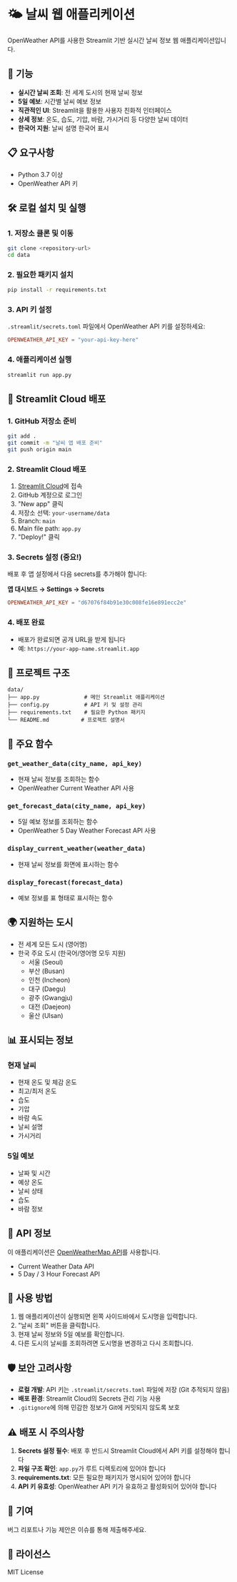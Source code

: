 # 🌤️ 날씨 웹 애플리케이션

OpenWeather API를 사용한 Streamlit 기반 실시간 날씨 정보 웹 애플리케이션입니다.

## 🚀 기능

- **실시간 날씨 조회**: 전 세계 도시의 현재 날씨 정보
- **5일 예보**: 시간별 날씨 예보 정보
- **직관적인 UI**: Streamlit을 활용한 사용자 친화적 인터페이스
- **상세 정보**: 온도, 습도, 기압, 바람, 가시거리 등 다양한 날씨 데이터
- **한국어 지원**: 날씨 설명 한국어 표시

## 📋 요구사항

- Python 3.7 이상
- OpenWeather API 키

## 🛠️ 로컬 설치 및 실행

### 1. 저장소 클론 및 이동
```bash
git clone <repository-url>
cd data
```

### 2. 필요한 패키지 설치
```bash
pip install -r requirements.txt
```

### 3. API 키 설정
`.streamlit/secrets.toml` 파일에서 OpenWeather API 키를 설정하세요:
```toml
OPENWEATHER_API_KEY = "your-api-key-here"
```

### 4. 애플리케이션 실행
```bash
streamlit run app.py
```

## 🚀 Streamlit Cloud 배포

### 1. GitHub 저장소 준비
```bash
git add .
git commit -m "날씨 앱 배포 준비"
git push origin main
```

### 2. Streamlit Cloud 배포
1. [Streamlit Cloud](https://share.streamlit.io/)에 접속
2. GitHub 계정으로 로그인
3. "New app" 클릭
4. 저장소 선택: `your-username/data`
5. Branch: `main`
6. Main file path: `app.py`
7. "Deploy!" 클릭

### 3. Secrets 설정 (중요!)
배포 후 앱 설정에서 다음 secrets를 추가해야 합니다:

**앱 대시보드 → Settings → Secrets**
```toml
OPENWEATHER_API_KEY = "d67076f84b91e30c008fe16e891ecc2e"
```

### 4. 배포 완료
- 배포가 완료되면 공개 URL을 받게 됩니다
- 예: `https://your-app-name.streamlit.app`

## 📁 프로젝트 구조

```
data/
├── app.py              # 메인 Streamlit 애플리케이션
├── config.py           # API 키 및 설정 관리
├── requirements.txt    # 필요한 Python 패키지
└── README.md          # 프로젝트 설명서
```

## 🔧 주요 함수

### `get_weather_data(city_name, api_key)`
- 현재 날씨 정보를 조회하는 함수
- OpenWeather Current Weather API 사용

### `get_forecast_data(city_name, api_key)`
- 5일 예보 정보를 조회하는 함수
- OpenWeather 5 Day Weather Forecast API 사용

### `display_current_weather(weather_data)`
- 현재 날씨 정보를 화면에 표시하는 함수

### `display_forecast(forecast_data)`
- 예보 정보를 표 형태로 표시하는 함수

## 🌍 지원하는 도시

- 전 세계 모든 도시 (영어명)
- 한국 주요 도시 (한국어/영어명 모두 지원)
  - 서울 (Seoul)
  - 부산 (Busan)
  - 인천 (Incheon)
  - 대구 (Daegu)
  - 광주 (Gwangju)
  - 대전 (Daejeon)
  - 울산 (Ulsan)

## 📊 표시되는 정보

### 현재 날씨
- 현재 온도 및 체감 온도
- 최고/최저 온도
- 습도
- 기압
- 바람 속도
- 날씨 설명
- 가시거리

### 5일 예보
- 날짜 및 시간
- 예상 온도
- 날씨 상태
- 습도
- 바람 정보

## 🔗 API 정보

이 애플리케이션은 [OpenWeatherMap API](https://openweathermap.org/api)를 사용합니다.

- Current Weather Data API
- 5 Day / 3 Hour Forecast API

## 📝 사용 방법

1. 웹 애플리케이션이 실행되면 왼쪽 사이드바에서 도시명을 입력합니다.
2. "날씨 조회" 버튼을 클릭합니다.
3. 현재 날씨 정보와 5일 예보를 확인합니다.
4. 다른 도시의 날씨를 조회하려면 도시명을 변경하고 다시 조회합니다.

## 🛡️ 보안 고려사항

- **로컬 개발**: API 키는 `.streamlit/secrets.toml` 파일에 저장 (Git 추적되지 않음)
- **배포 환경**: Streamlit Cloud의 Secrets 관리 기능 사용
- `.gitignore`에 의해 민감한 정보가 Git에 커밋되지 않도록 보호

## ⚠️ 배포 시 주의사항

1. **Secrets 설정 필수**: 배포 후 반드시 Streamlit Cloud에서 API 키를 설정해야 합니다
2. **파일 구조 확인**: `app.py`가 루트 디렉토리에 있어야 합니다
3. **requirements.txt**: 모든 필요한 패키지가 명시되어 있어야 합니다
4. **API 키 유효성**: OpenWeather API 키가 유효하고 활성화되어 있어야 합니다

## 🤝 기여

버그 리포트나 기능 제안은 이슈를 통해 제출해주세요.

## 📄 라이선스

MIT License